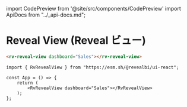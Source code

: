 import CodePreview from '@site/src/components/CodePreview'
import ApiDocs from "../_api-docs.md";

# Reveal View (Reveal ビュー)

<CodePreview previewHeight="600" sourceOpen="true">

```html
<rv-reveal-view dashboard="Sales"></rv-reveal-view>
```

```tsx
import { RvRevealView } from "https://esm.sh/@revealbi/ui-react";

const App = () => {
    return (
        <RvRevealView dashboard="Sales"></RvRevealView>
    );
};
```

</CodePreview>

<ApiDocs path="reveal-view/reveal-view.component.ts" />